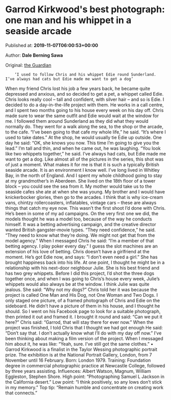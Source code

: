 
# Garrod Kirkwood's best photograph: one man and his whippet in a seaside arcade

Published at: **2019-11-07T06:00:53+00:00**

Author: **Dale Berning Sawa**

Original: [the Guardian](https://www.theguardian.com/artanddesign/2019/nov/07/garrod-kirkwood-best-photograph-man-dog-whippet-seaside)


        ‘I used to follow Chris and his whippet Edie round Sunderland. I’ve always had cats but Edie made me want to get a dog’
      
When my friend Chris lost his job a few years back, he became quite depressed and anxious, and so decided to get a pet, a whippet called Edie. Chris looks really cool – tall and confident, with silver hair – and so is Edie. I decided to do a day-in-the-life project with them. He works in a call centre, and I spent two months going to his house every week on his day off. Chris made sure to wear the same outfit and Edie would wait at the window for me.
I followed them around Sunderland as they did what they would normally do. They went for a walk along the sea, to the shop or the arcade, to the cafe. “I’ve been going to that cafe my whole life,” he said. “It’s where I used to take dates.”
At the shop, he would usually tie Edie up outside. One day he said: “OK, she knows you now. This time I’m going to give you the lead.” I’m tall and thin, and when he came out, he was laughing. “You look like two whippets together,” he said. I’ve always had cats, but Edie made me want to get a dog.
Like almost all of the pictures in the series, this shot was of just a moment. What makes it for me is that it is such a typically British seaside arcade. It is an environment I know well. I’ve long lived in Whitley Bay, in the north of England. And I spent my whole childhood going to stay at my grandmother’s in Aberdeen. She lived on the 18th floor of a tower block – you could see the sea from it. My mother would take us to the seaside cafes she ate at when she was young. My brother and I would have knickerbocker glories, then go to the arcades. I think that is why ice-cream vans, chintzy rollercoasters, inflatables, vintage cars – these are always things that catch my eye now.
This wasn’t the first shoot I’d done with Chris. He’s been in some of my ad campaigns. On the very first one we did, the models thought he was a model too, because of the way he conducts himself. It was a betting advertising campaign, and the creative director wanted British gangster-movie types. “They need confidence,” he said. “They need to know what they’re doing. We might not get that from the model agency.” When I messaged Chris he said: “I’m a member of that betting agency. I play poker every day.” I guess the slot machines are an extension of his love of betting.
Chris doesn’t have a girlfriend at the moment. He’s got Edie now, and says: “I don’t even need a girl.” She has brought happiness back into his life. At one point, I thought he might be in a relationship with his next-door neighbour Julie. She is his best friend and has two grey whippets. Before I did this project, I’d shot the three dogs together once, and when I was going to Chris’s house every week, Julie’s whippets would also always be at the window. I think Julie was quite jealous. She said: “Why not my dogs?” Chris told her it was because the project is called One Man and His Dog, not One Woman and Two Dogs.
I only staged one picture, of a framed photograph of Chris and Edie on the sideboard. He didn’t have a picture of them in his house, and I thought he should. So I went on his Facebook page to look for a suitable photograph, then printed it out and framed it. I brought it round and said: “Can we put it here?” Chris said: “Garrod, that will stay there for ever now.”
When the project was finished, I told Chris that I thought we had got enough He said: “Don’t say that. I don’t actually know what I’ll do with my day off now.” I’ve been thinking about making a film version of the project. When I messaged him about it, he was like: “Yeah, sure. I’ve still got the same clothes.”
• Garrod Kirkwood is a finalist in the Taylor Wessing photographic portrait prize. The exhibition is at the National Portrait Gallery, London, from 7 November until 16 February.
Born: London 1979.
Training: Foundation degree in commercial photographic practice at Newcastle College, followed by three years assisting.
Influences: Albert Watson, Magnum, William Eggleston, Stephen Shore.
High point: “Photographing Samuel L Jackson in the California desert.”
Low point: “I think positively, so any lows don’t stick in my memory.”
Top tip: “Remain humble and concentrate on creating work that connects.”
